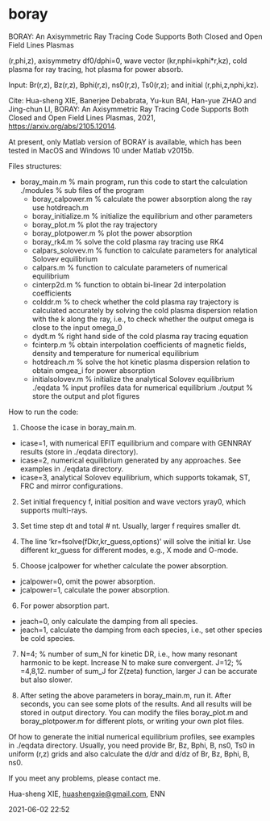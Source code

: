 # boray
BORAY: An Axisymmetric Ray Tracing Code Supports Both Closed and Open Field Lines Plasmas

(r,phi,z), axisymmetry df0/dphi=0, wave vector (kr,nphi=kphi*r,kz), cold plasma for ray tracing, hot plasma for power absorb.

Input: Br(r,z), Bz(r,z), Bphi(r,z), ns0(r,z), Ts0(r,z); and initial (r,phi,z,nphi,kz).

Cite: Hua-sheng XIE, Banerjee Debabrata, Yu-kun BAI, Han-yue ZHAO and Jing-chun LI, BORAY: An Axisymmetric Ray Tracing Code Supports Both Closed and Open Field Lines Plasmas, 2021, https://arxiv.org/abs/2105.12014.

At present, only Matlab version of BORAY is available, which has been tested in MacOS and Windows 10 under Matlab v2015b.

Files structures:

- boray_main.m    % main program, run this code to start the calculation
./modules         % sub files of the program
  - boray_calpower.m   % calculate the power absorption along the ray use hotdreach.m
  - boray_initialize.m % initialize the equilibrium and other parameters
  - boray_plot.m  % plot the ray trajectory
  - boray_plotpower.m % plot the power absorption
  - boray_rk4.m  % solve the cold plasma ray tracing use RK4
  - calpars_solovev.m % function to calculate parameters for analytical Solovev equilibrium
  - calpars.m % function to calculate parameters of numerical equilibrium
  - cinterp2d.m % function to obtain bi-linear 2d interpolation coefficients
  - colddr.m % to check whether the cold plasma ray trajectory is calculated accurately by solving the cold plasma dispersion relation with the k along the ray, i.e., to check whether the output omega is close to the input omega_0
  - dydt.m % right hand side of the cold plasma ray tracing equation
  - fcinterp.m % obtain interpolation coefficients of magnetic fields, density and temperature for numerical equilibrium
  - hotdreach.m % solve the hot kinetic plasma dispersion relation to obtain omgea_i for power absorption
  - initialsolovev.m % initialize the analytical Solovev equilibrium
./eqdata % input profiles data for numerical equilibrium
./output % store the output and plot figures

How to run the code:
1. Choose the icase in boray_main.m. 
  - icase=1, with numerical EFIT equilibrium and compare with GENNRAY results (store in ./eqdata directory).
  - icase=2, numerical equilibrium generated by any approaches. See examples in ./eqdata directory.
  - icase=3, analytical Solovev equilibrium, which supports tokamak, ST, FRC and mirror configurations.

2. Set initial frequency f, initial position and wave vectors yray0, which supports multi-rays.

3. Set time step dt and total # nt. Usually, larger f requires smaller dt. 

4. The line ‘kr=fsolve(fDkr,kr_guess,options)’ will solve the initial kr. Use different kr_guess for different modes, e.g., X mode and O-mode.

5. Choose jcalpower for whether calculate the power absorption.
  - jcalpower=0, omit the power absorption.
  - jcalpower=1, calculate the power absorption.

6. For power absorption part.
  - jeach=0, only calculate the damping from all species.
  - jeach=1, calculate the damping from each species, i.e., set other species be cold species.

7. N=4; % number of sum_N for kinetic DR, i.e., how many resonant harmonic to be kept. Increase N to make sure convergent.
   J=12; % =4,8,12. number of sum_J for Z(zeta) function, larger J can be accurate but also slower.

8. After seting the above parameters in boray_main.m, run it. After seconds, you can see some plots of the results. And all results will be stored in output directory. You can modify the files boray_plot.m and boray_plotpower.m for different plots, or writing your own plot files.

Of how to generate the initial numerical equilibrium profiles, see examples in ./eqdata directory. Usually, you need provide Br, Bz, Bphi, B, ns0, Ts0 in uniform (r,z) grids and also calculate the d/dr and d/dz of Br, Bz, Bphi, B, ns0.


If you meet any problems, please contact me.

Hua-sheng XIE, huashengxie@gmail.com, ENN

2021-06-02 22:52
